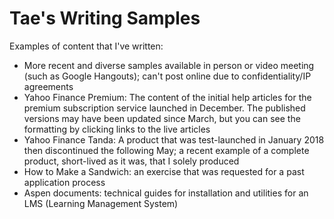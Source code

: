 # Tae's Writing Samples
Examples of content that I've written:
- More recent and diverse samples available in person or video meeting (such as Google Hangouts); can't post online due to confidentiality/IP agreements
- Yahoo Finance Premium: The content of the initial help articles for the premium subscription service launched in December. The published versions may have been updated since March, but you can see the formatting by clicking links to the live articles
- Yahoo Finance Tanda: A product that was test-launched in January 2018 then discontinued the following May; a recent example of a complete product, short-lived as it was, that I solely produced
- How to Make a Sandwich: an exercise that was requested for a past application process
- Aspen documents: technical guides for installation and utilities for an LMS (Learning Management System)